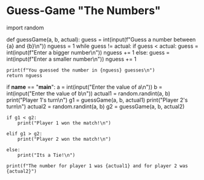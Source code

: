 # Guess-Game "The Numbers"
import random


def guessGame(a, b, actual):
    guess = int(input(f"Guess a number between {a} and {b}\n"))
    nguess = 1
    while guess != actual:
        if guess < actual:
            guess = int(input(f"Enter a bigger number\n"))
            nguess += 1
        else:
            guess = int(input(f"Enter a smaller number\n"))
            nguess += 1

    print(f"You guessed the number in {nguess} guesses\n")
    return nguess


if __name__ == "__main__":
    a = int(input("Enter the value of a\n"))
    b = int(input("Enter the value of b\n"))
    actual1 = random.randint(a, b)
    print("Player 1's turn\n")
    g1 = guessGame(a, b, actual1)
    print("Player 2's turn\n")
    actual2 = random.randint(a, b)
    g2 = guessGame(a, b, actual2)

    if g1 < g2:
        print("Player 1 won the match!\n")

    elif g1 > g2:
        print("Player 2 won the match!\n")

    else:
        print("Its a Tie!\n")

    print(f"The number for player 1 was {actual1} and for player 2 was {actual2}")
